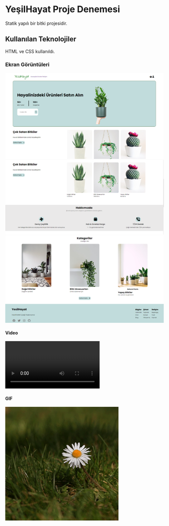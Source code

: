 <h1>  YeşilHayat Proje Denemesi</h1>

Statik yapılı bir bitki projesidir.

<h2> Kullanılan Teknolojiler</h2>

HTML ve CSS kullanıldı.


<h3>Ekran Görüntüleri</h3>


![](images/s1.png)
![](images/s2.png)
![](images/s3.png)

<h4> Video </h4>

![](images/yesilhayat.mp4)


<h4> GIF </h4>

![](images/flowergif.gif)

